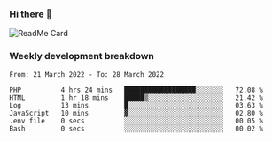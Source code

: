 ### Hi there 👋

<!--
**itzcy/itzcy** is a ✨ _special_ ✨ repository because its `README.md` (this file) appears on your GitHub profile.

Here are some ideas to get you started:

- 🔭 I’m currently working on ...
- 🌱 I’m currently learning ...
- 👯 I’m looking to collaborate on ...
- 🤔 I’m looking for help with ...
- 💬 Ask me about ...
- 📫 How to reach me: ...
- 😄 Pronouns: ...
- ⚡ Fun fact: ...
-->
![ReadMe Card](https://github-readme-stats.vercel.app/api?username=itzcy&show_icons=true&title_color=2d3198&icon_color=797cb8&text_color=24292e&bg_color=f6f8fa)

### Weekly development breakdown
<!--START_SECTION:waka-->

```text
From: 21 March 2022 - To: 28 March 2022

PHP          4 hrs 24 mins   ██████████████████░░░░░░░   72.08 %
HTML         1 hr 18 mins    █████▒░░░░░░░░░░░░░░░░░░░   21.42 %
Log          13 mins         █░░░░░░░░░░░░░░░░░░░░░░░░   03.63 %
JavaScript   10 mins         ▓░░░░░░░░░░░░░░░░░░░░░░░░   02.80 %
.env file    0 secs          ░░░░░░░░░░░░░░░░░░░░░░░░░   00.05 %
Bash         0 secs          ░░░░░░░░░░░░░░░░░░░░░░░░░   00.02 %
```

<!--END_SECTION:waka-->
